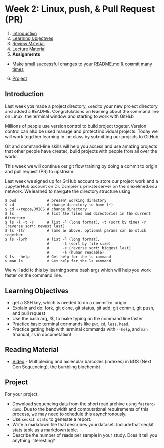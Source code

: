 # Week 2: Linux, push, & Pull Request (PR)

1. [Introduction](#introduction)
2. [Learning Objectives](#learning-objectives)
3. [Review Material](#reading-material)
4. [Lecture Material](lecture.md)
5. **Assignments**
  * [Make small successful changes to your README.md & commit many times](Assignment_01_commit.md)
6. [Project](#project)

## Introduction

Last week you made a project directory, `cd`ed to your new project directory and added a README.
Congratulations on learning about the command line on Linux,
the terminal window, and starting to work with GitHub

Millions of people use version control to build project togeter.
Version control can also be used manage and protect individual projects.
Today we will work together learning in the class by submitting our projects to GitHub.

Git and command-line skills will help you access and use amazing projects that other people have created,
build projects with people from all over the world.

This week we will continue our git flow training by doing a commit to origin and pull request (PR) to upstream.

Last week we signed up for GitHub account to store our project work
and a JupyterHub account on Dr. Dampier's private server on the drexelmed.edu network.
We learned to navigate the directory structure using
```
$ pwd              # present working directory
$ cd               # change directory to home (~)
$ cd ~/repos/OMICS # change directory 
$ ls               # list the files and directories in the current directory
$ ls -l -t -r      # list -l (long format), -t (sort by time) -r (reverse sort: newest last)
$ ls -ltr          # same as above: optional params can be stuck together
$ ls -lSrh         # list -l (long format), 
                   #      -S (sort by file size),
                   #      -r (reverse sort: biggest last)
                   #      -h (human readable)
$ ls --help        # Get help for the ls command
$ man ls           # Get help for the ls command
```
We will add to this by learning some bash args which will help you 
work faster on the command line.

## Learning Objectives

 - get a SSH key, which is needed to do a commit`to `origin`
 - Explain and do: fork, git clone, git status, git add, git commit, git push, and pull request
 - Use the bash arg, !$, to make typing on the command line faster
 - Practice basic terminal commands like `pwd`, `cd`, `less`, `head`.
 - Practice getting help with terminal commands with `--help`, and `man` (manual, as in documetation)

## Reading Material

 - [Video](https://www.youtube.com/watch?v=_olpuoicdII) - Multiplexing and molecular barcodes (indexes) in NGS (Next Gen Sequencing). the bumbling biochemist

## Project

For your project.
 - Download sequencing data from the short read archive using `fasterq-dump`. Due to the bandwidth and computational requirements of this process, we may need to schedule this asynchronously.
 - Use `seqkit stats` to generate a report.
 - Write a markdown file that describes your dataset. Include that seqkit stats table as a markdown table.
 - Describe the number of reads per sample in your study. Does it tell you anything interesting?
